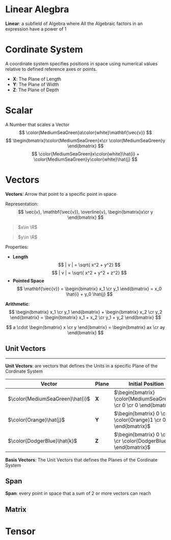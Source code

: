 # Linear Alegbra
**Linear**: a subfield of Algebra where All the Algebraic factors in an expression have a power of 1

# Cordinate System

A coordinate system specifies positions in space using numerical values relative to defined reference axes or points.

- **X**: The Plane of Length
- **Y**: The Plane of Width
- **Z**: The Plane of Depth

# Scalar

A Number that scales a Vector
$$
\color{MediumSeaGreen}a\color{white}\mathbf{\vec{v}}
$$
$$
\begin{bmatrix}\color{MediumSeaGreen}x\cr \color{MediumSeaGreen}y \end{bmatrix}
$$
$$
\color{MediumSeaGreen}x\color{white}\hat{i} + \color{MediumSeaGreen}y\color{white}\hat{j}
$$

# Vectors

**Vectors**: Arrow that point to a specific point in space

Representation:
$$
\vec{v}, \mathbf{\vec{v}}, \overline{v}, \begin{bmatrix}x\cr y \end{bmatrix}
$$

> $x\in \R$

> $y\in \R$

Properties:
- **Length**
$$
| v | = \sqrt{ x^2 + y^2}
$$
$$
| v | = \sqrt{ x^2 + y^2 + z^2}
$$
- **Pointed Space**
$$
\mathbf{\vec{v}} = \begin{bmatrix} x_1 \cr y_1 \end{bmatrix} = x_0 \hat{i} + y_0 \hat{j}
$$

**Arithmetic**:
$$
\begin{bmatrix} x_1 \cr y_1 \end{bmatrix} + \begin{bmatrix} x_2 \cr y_2 \end{bmatrix} 
= \begin{bmatrix} x_1 + x_2 \cr y_1 + y_2 \end{bmatrix}
$$

$$
a \cdot \begin{bmatrix} x \cr y \end{bmatrix} = \begin{bmatrix} ax \cr ay \end{bmatrix}
$$

## Unit Vectors

---
**Unit Vectors**: are vectors that defines the Units in a specific Plane of the Cordinate System

| Vector                          | Plane | Initial Position                                                    |
| ------------------------------- | ----- | ------------------------------------------------------------------- |
| $\color{MediumSeaGreen}\hat{i}$ | **X** | $\begin{bmatrix} \color{MediumSeaGreen}1 \cr 0 \cr 0 \end{bmatrix}$ |
| $\color{Orange}\hat{j}$         | **Y** | $\begin{bmatrix} 0 \cr \color{Orange}1 \cr 0 \end{bmatrix}$         |
| $\color{DodgerBlue}\hat{k}$     | **Z** | $\begin{bmatrix} 0 \cr 0 \cr \color{DodgerBlue}1 \end{bmatrix}$     |

**Basis Vectors**: The Unit Vectors that defines the Planes of the Cordinate System

## Span

**Span**: every point in space that a sum of 2 or more vectors can reach

## Matrix

# Tensor
